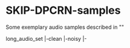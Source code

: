 # SKIP-DPCRN-samples
Some exemplary audio samples described in ""

long_audio_set
|-clean
|-noisy
|-
